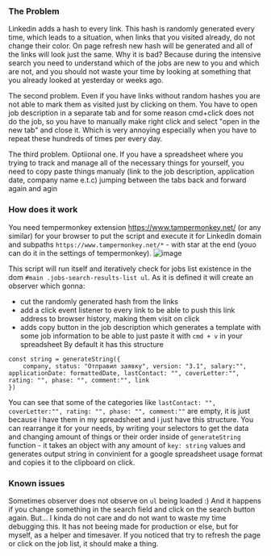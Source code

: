 ### The Problem
Linkedin adds a hash to every link. This hash is randomly generated every time, which leads to a situation, when links that you visited already, do not change their color. On page refresh new hash will be generated and all of the links will look just the same.
Why it is bad? Because  during the intensive search you need to understand which of the jobs are new to you and which are not, and you should not waste your time by looking at something that you already looked at yesterday or weeks ago.

The second problem. Even if you have links without random hashes you are not able to mark them as visited just by clicking on them. You have to open job description in a separate tab and for some reason cmd+click does not do the job, so you have to manually make right click and select "open in the new tab" and close it. Which is very annoying especially when you have to repeat these hundreds of times per every day.

The third problem. Optiional one. If you have a spreadsheet where you trying to track and manage all of the necessary things for yourself, you need to copy paste things manualy (link to the job description, application date, company name e.t.c) jumping between the tabs back and forward again and agin

### How does it work
You need tempermonkey extension https://www.tampermonkey.net/ (or any similar) for your browser to put the script and execute it for LinkedIn domain and subpaths `https://www.tampermonkey.net/*` - with star at the end (youo can do it in the settings of tempermonkey).
![image](https://github.com/maliyshock/linkedin_utility/assets/7099817/701e3792-e5bc-46e0-bda3-d72b00a5634f)


This script will run itself and iteratively check for jobs list existence in the dom `#main .jobs-search-results-list ul`. As it is defined it will create an observer which gonna:
* cut the randomly generated hash from the links
* add a click event listener to every link to be able to push this link address to browser history, making them visit on click
* adds copy button in the job description which generates a template with some job information to be able to just paste it with `cmd + v` in your spreadsheet
By default it has this structure
```
const string = generateString({
    company, status: "Отправил заявку", version: "3.1", salary:"", applicationDate: formattedDate, lastContact: "", coverLetter:"", rating: "", phase: "", comment:"", link
})
```
You can see that some of the categories like `lastContact: "", coverLetter:"", rating: "", phase: "", comment:""` are empty, it is just because i have them in my spreadsheet and i just have this structure.
You can rearrange it for your needs, by writing your selectors to get the data and changing amount of things or their order inside of `generateString` function - it takes an object with any amount of `key: string` values and generates output string in convinient for a google spreadsheet usage format and copies it to the clipboard on click.

### Known issues
Sometimes observer does not observe on `ul` being loaded :) And it happens if you change something in the search field and click on the search button again.
But... I kinda do not care and do not want to waste my time debugging this. It has not beeing made for production or else, but for myself, as a helper and timesaver. 
If you noticed that try to refresh the page or click on the job list, it should make a thing.
